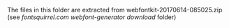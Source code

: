 The files in this folder are extracted from
webfontkit-20170614-085025.zip (see
*fontsquirrel.com webfont-generator download* folder)
